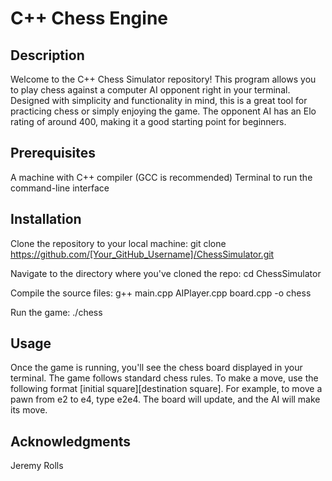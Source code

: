 # C++ Chess Engine 

## Description
Welcome to the C++ Chess Simulator repository! This program allows you to play chess against a computer AI opponent right in your terminal. Designed with simplicity and functionality in mind, this is a great tool for practicing chess or simply enjoying the game. The opponent AI has an Elo rating of around 400, making it a good starting point for beginners.

## Prerequisites
A machine with C++ compiler (GCC is recommended)
Terminal to run the command-line interface

## Installation
Clone the repository to your local machine:
        git clone https://github.com/[Your_GitHub_Username]/ChessSimulator.git

Navigate to the directory where you've cloned the repo:
        cd ChessSimulator

Compile the source files:
        g++ main.cpp AIPlayer.cpp board.cpp -o chess

Run the game:
        ./chess

## Usage
Once the game is running, you'll see the chess board displayed in your terminal. The game follows standard chess rules.
To make a move, use the following format [initial square][destination square]. For example, to move a pawn from e2 to e4, type e2e4.
The board will update, and the AI will make its move.

## Acknowledgments
Jeremy Rolls
